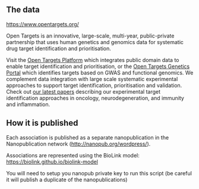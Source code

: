 ## The data

https://www.opentargets.org/

Open Targets is an innovative, large-scale, multi-year, public-private partnership that uses human genetics and genomics data for systematic drug target identification and prioritisation.

Visit the [Open Targets Platform](https://www.targetvalidation.org/) which integrates public domain data to enable target identification and prioritisation, or the [Open Targets Genetics Portal](https://genetics.opentargets.org/) which identifies targets based on GWAS and functional genomics. We complement data integration with large scale systematic experimental approaches to support target identification, prioritisation and validation. Check out [our latest papers](https://www.opentargets.org/publications) describing our experimental target identification approaches in oncology, neurodegeneration, and immunity and inflammation.



## How it is published

Each association is published as a separate nanopublication in the Nanopublication network (http://nanopub.org/wordpress/). 

Associations are represented using the BioLink model: https://biolink.github.io/biolink-model

You will need to setup you nanopub private key to run this script (be careful it will publish a duplicate of the nanopublications)